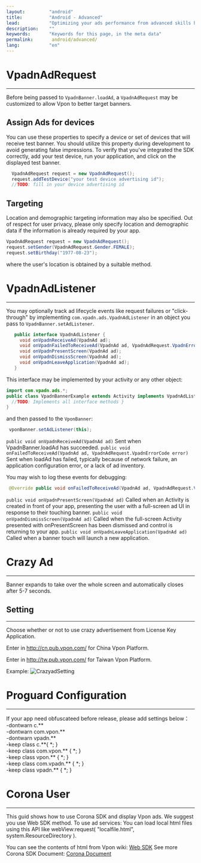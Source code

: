```yaml
---
layout:         "android"
title:          "Android - Advanced"
lead:           "Optimizing your ads performance from advanced skills here."
description:    ""
keywords:       "Keywords for this page, in the meta data"
permalink:       android/advanced/
lang:           "en"
---
```

# VpadnAdRequest
  -----------------------------
Before being passed to `VpadnBanner.loadAd`, a `VpadnAdRequest` may be customized to allow Vpon to better target banners.

## Assign Ads for devices

You can use these properties to specify a device or set of devices that will receive test banner.
You should utilize this property during development to avoid generating false impressions.
To verify that you've integrated the SDK correctly, add your test device, run your application, and click on the displayed test banner.

```Java
  VpadnAdRequest request = new VpadnAdRequest();
  request.addTestDevice("your test device advertising id");
  //TODO: fill in your device advertising id
```

## Targeting

Location and demographic targeting information may also be specified. Out of respect for user privacy, please only specify location and demographic data if the information is already required by your app.

```Java
VpadnAdRequest request = new VpadnAdRequest();
request.setGender(VpadnAdRequest.Gender.FEMALE);
request.setBirthday("1977-08-23");
```
where the user's location is obtained by a suitable method.


# VpadnAdListener
---

You may optionally track ad lifecycle events like request failures or "click-through" by implementing `com.vpadn.ads.VpadnAdListener` in an object you pass to `VpadnBanner.setAdListener`.

```java
   public interface VpadnAdListener {
     void onVpadnReceiveAd(VpadnAd ad);
     void onVpadnFailedToReceiveAd(VpadnAd ad, VpadnAdRequest.VpadnErrorCode errorCode);
     void onVpadnPresentScreen(VpadnAd ad);
     void onVpadnDismissScreen(VpadnAd ad);
     void onVpadnLeaveApplication(VpadnAd ad);
   }
```

This interface may be implemented by your activity or any other object:

```java
import com.vpadn.ads.*;
public class VpadnBannerExample extends Activity implements VpadnAdListener {
  //TODO: Implements all interface methods }
}
```

and then passed to the `VponBanner`:

```java
 vponBanner.setAdListener(this);
```

`public void onVpadnReceiveAd(VpadnAd ad)`
  Sent when VpadnBanner.loadAd has succeeded.
`public void onFailedToReceiveAd(VpadnAd ad, VpadnAdRequest.VpadnErrorCode error)`
  Sent when loadAd has failed, typically because of network failure, an application configuration error, or a lack of ad inventory.

  You may wish to log these events for debugging:


```java
 @Override public void onFailedToReceiveAd(VpadnAd ad, VpadnAdRequest.VpadnErrorCode errorCode) { Log.d(MY_LOG_TAG, "failed to receive ad (" + errorCode + ")"); }
```

`public void onVpadnPresentScreen(VpadnAd ad)`
   Called when an Activity is created in front of your app, presenting the user with a full-screen ad UI in response to their touching banner.
`public void onVpadnDismissScreen(VpadnAd ad)`
   Called when the full-screen Activity presented with onPresentScreen has been dismissed and control is returning to your app.
`public void onVpadnLeaveApplication(VpadnAd ad)`
   Called when a banner touch will launch a new application.



# Crazy Ad
---
Banner expands to take over the whole screen and automatically closes after 5-7 seconds.
<img src="{{site.imgurl}}/Crazyad.png" alt="" class="img-300" />


## Setting
---
Choose whether or not to use crazy advertisement from License Key Application.

Enter in http://cn.pub.vpon.com/ for China Vpon Platform.

Enter in http://tw.pub.vpon.com/ for Taiwan Vpon Platform.

Example:
![CrazyadSetting]


# Proguard Configuration
---
If your app need obfuscateed before release, please add settings below：<br>
-dontwarn c.\*\* <br>
-dontwarn com.vpon.\*\* <br>
-dontwarn vpadn.\*\* <br>
-keep class c.\*\*{ \*; } <br>
-keep class com.vpon.\*\* { \*; } <br>
-keep class vpon.\*\* { \*; } <br>
-keep class com.vpadn.\*\* { \*; } <br>
-keep class vpadn.\*\* { \*; } <br>


# Corona User
---
This guid shows how to use Corona SDK and display Vpon ads. We suggest you use Web SDK method. To use ad services:
You can load local html files using this API like webView:request( "localfile.html", system.ResourceDirectory ).

You can see the contents of html from Vpon wiki: [Web SDK]
See more Corona SDK Document: [Corona Document]





[CrazyadSetting]: {{site.imgurl}}/CrazyadSetting_En.png
[Web SDK]: {{site.baseurl}}/web/
[Corona Document]: http://docs.coronalabs.com/api/library/native/newWebView.html
